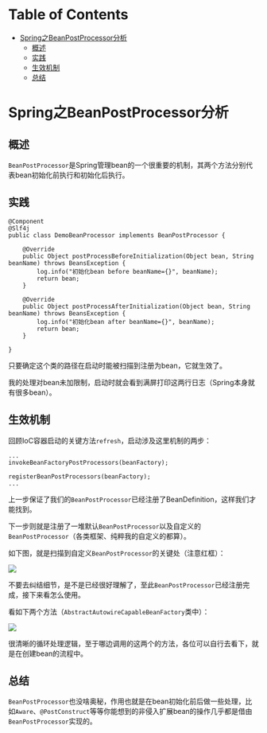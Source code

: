 # Table of Contents

* [Spring之BeanPostProcessor分析](#spring之beanpostprocessor分析)
    * [概述](#概述)
    * [实践](#实践)
    * [生效机制](#生效机制)
    * [总结](#总结)


# Spring之BeanPostProcessor分析


## 概述

`BeanPostProcessor`是Spring管理bean的一个很重要的机制，其两个方法分别代表bean初始化前执行和初始化后执行。

## 实践

```
@Component
@Slf4j
public class DemoBeanProcessor implements BeanPostProcessor {

    @Override
    public Object postProcessBeforeInitialization(Object bean, String beanName) throws BeansException {
        log.info("初始化bean before beanName={}", beanName);
        return bean;
    }

    @Override
    public Object postProcessAfterInitialization(Object bean, String beanName) throws BeansException {
        log.info("初始化bean after beanName={}", beanName);
        return bean;
    }

}
```

只要确定这个类的路径在启动时能被扫描到注册为bean，它就生效了。

我的处理对bean未加限制，启动时就会看到满屏打印这两行日志（Spring本身就有很多bean）。


## 生效机制

回顾IoC容器启动的关键方法`refresh`，启动涉及这里机制的两步：

```
...
invokeBeanFactoryPostProcessors(beanFactory);

registerBeanPostProcessors(beanFactory);
...
```

上一步保证了我们的`BeanPostProcessor`已经注册了BeanDefinition，这样我们才能找到。

下一步则就是注册了一堆默认`BeanPostProcessor`以及自定义的`BeanPostProcessor`（各类框架、纯粹我的自定义的都算）。

如下图，就是扫描到自定义`BeanPostProcessor`的关键处（注意红框）：

![](http://img.yelizi.top/99f56a11-c02f-44e6-9c5f-0f63e05d444d.jpg$xyz)

不要去纠结细节，是不是已经很好理解了，至此`BeanPostProcessor`已经注册完成，接下来看怎么使用。

看如下两个方法（`AbstractAutowireCapableBeanFactory`类中）：

![](http://img.yelizi.top/cd38ac1c-1c27-424d-97b5-d1d0d6db4845.jpg$xyz)

很清晰的循环处理逻辑，至于哪边调用的这两个的方法，各位可以自行去看下，就是在创建bean的流程中。


## 总结

`BeanPostProcessor`也没啥奥秘，作用也就是在bean初始化前后做一些处理，比如`Aware`、`@PostConstruct`等等你能想到的非侵入扩展bean的操作几乎都是借由`BeanPostProcessor`实现的。
